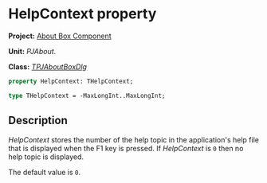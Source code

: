 # HelpContext property

**Project:** [About Box Component](../API.md)

**Unit:** _PJAbout_.

**Class:** [_TPJAboutBoxDlg_](./TPJAboutBoxDlg.md)

```pascal
property HelpContext: THelpContext;

type THelpContext = -MaxLongInt..MaxLongInt;
```

## Description

_HelpContext_ stores the number of the help topic in the application's help file that is displayed when the F1 key is pressed. If _HelpContext_ is `0` then no help topic is displayed.

The default value is `0`.

